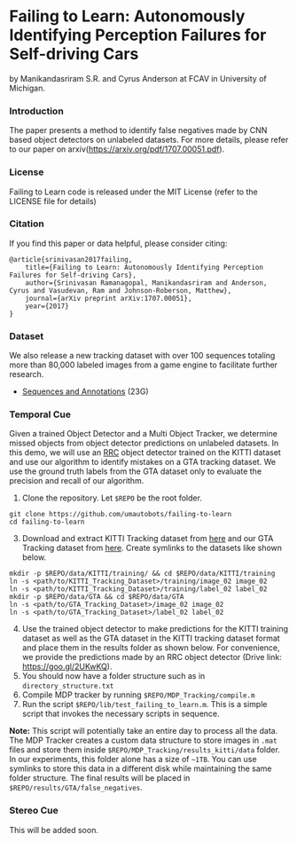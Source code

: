 # Failing to Learn: Autonomously Identifying Perception Failures for Self-driving Cars

by Manikandasriram S.R. and Cyrus Anderson at FCAV in University of Michigan.


### Introduction

The paper presents a method to identify false negatives made by CNN based 
object detectors on unlabeled datasets. For more details, 
please refer to our paper on arxiv(https://arxiv.org/pdf/1707.00051.pdf).

### License

Failing to Learn code is released under the MIT License (refer to the LICENSE file for details)


### Citation

If you find this paper or data helpful, please consider citing:

```
@article{srinivasan2017failing,
	title={Failing to Learn: Autonomously Identifying Perception Failures for Self-driving Cars}, 
    author={Srinivasan Ramanagopal, Manikandasriram and Anderson, Cyrus and Vasudevan, Ram and Johnson-Roberson, Matthew},	
    journal={arXiv preprint arXiv:1707.00051},
    year={2017}
}
```
### Dataset

We also release a new tracking dataset with over 100 sequences totaling more than 80,000 labeled images from a game engine to facilitate further research. 
* [Sequences and Annotations](http://www.umich.edu/~fcav/GTA_Tracking_Dataset.tar.gz) (23G)

### Temporal Cue

Given a trained Object Detector and a Multi Object Tracker, we determine missed objects from object detector predictions on unlabeled datasets. In this demo, we will use an [RRC](https://github.com/xiaohaoChen/rrc_detection) object detector trained on the KITTI dataset and use our algorithm to identify mistakes on a GTA tracking dataset. We use the ground truth labels from the GTA dataset only to evaluate the precision and recall of our algorithm.

1. Clone the repository. Let `$REPO` be the root folder.
```
git clone https://github.com/umautobots/failing-to-learn 
cd failing-to-learn
```
3. Download and extract KITTI Tracking dataset from [here](http://www.cvlibs.net/datasets/kitti/eval_tracking.php) and our GTA Tracking dataset from [here](https://fcav.engin.umich.edu/research/failing-to-learn). Create symlinks to the datasets like shown below. 
```
mkdir -p $REPO/data/KITTI/training/ && cd $REPO/data/KITTI/training
ln -s <path/to/KITTI_Tracking_Dataset>/training/image_02 image_02
ln -s <path/to/KITTI_Tracking_Dataset>/training/label_02 label_02
mkdir -p $REPO/data/GTA && cd $REPO/data/GTA
ln -s <path/to/GTA_Tracking_Dataset>/image_02 image_02
ln -s <path/to/GTA_Tracking_Dataset>/label_02 label_02
```
4. Use the trained object detector to make predictions for the KITTI training dataset as well as the GTA dataset in the KITTI tracking dataset format and place them in the results folder as shown below. For convenience, we provide the predictions made by an RRC object detector (Drive link: https://goo.gl/2UKwKQ).
5. You should now have a folder structure such as in `directory_structure.txt`
6. Compile MDP tracker by running `$REPO/MDP_Tracking/compile.m`
7. Run the script `$REPO/lib/test_failing_to_learn.m`. This is a simple script that invokes the necessary scripts in sequence. 

**Note:** This script will potentially take an entire day to process all the data. The MDP Tracker creates a custom data structure to store images in `.mat` files and store them inside `$REPO/MDP_Tracking/results_kitti/data` folder. In our experiments, this folder alone has a size of `~1TB`. You can use symlinks to store this data in a different disk while maintaining the same folder structure. The final results will be placed in `$REPO/results/GTA/false_negatives`. 


### Stereo Cue
This will be added soon.
